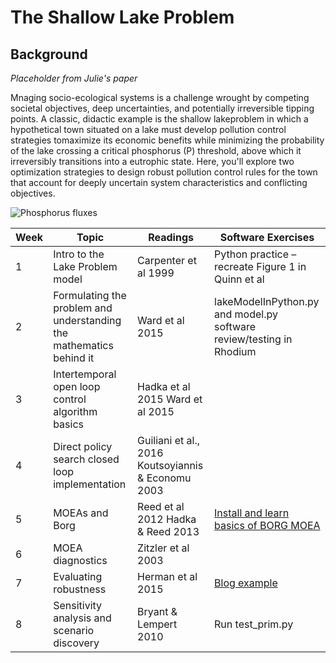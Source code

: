 # The Shallow Lake Problem


## Background
*Placeholder from Julie's paper*

Mnaging socio-ecological systems is a challenge wrought by competing societal objectives, deep uncertainties, and potentially irreversible tipping points. A classic, didactic example is the shallow lakeproblem in which a hypothetical town situated on a lake must develop pollution control strategies tomaximize its economic benefits while minimizing the probability of the lake crossing a critical phosphorus (P) threshold, above which it irreversibly transitions into a eutrophic state. Here, you'll explore two optimization strategies to design robust pollution control rules for the town that account for deeply uncertain system characteristics and conflicting objectives. 

![Phosphorus fluxes](lake_problem.png "Lake problem")


| Week  | Topic                                                                   | Readings                                                | Software Exercises                                                                                   |
|-------|-------------------------------------------------------------------------|---------------------------------------------------------|------------------------------------------------------------------------------------------------------|
|     1 | Intro to the Lake Problem model                                         | Carpenter et al   1999                                  |     Python practice – recreate Figure 1 in Quinn et al                                               |
| 2     | Formulating the problem and understanding the mathematics behind it     | Ward et al 2015                                         |     lakeModelInPython.py and model.py software review/testing in Rhodium                             |
|     3 | Intertemporal open loop control algorithm basics                        | Hadka et al 2015 Ward et al 2015                        |                                                                                                      |
|     4 | Direct policy search closed loop implementation                         | Guiliani et al., 2016   Koutsoyiannis & Economu 2003    |                                                                                                      |
|     5 | MOEAs and Borg                                                          | Reed et al 2012  Hadka & Reed 2013                      |     [Install and learn basics of BORG MOEA](http://borgmoea.org/#about-us)                            |
|     6 | MOEA diagnostics                                                        | Zitzler et al 2003                                      |                                                                                                      |
|     7 | Evaluating robustness                                                   | Herman et al 2015                                       |     [Blog example](https://waterprogramming.wordpress.com/2019/06/27/examining-robustness-metrics-using-rhodium/)    |
|     8 |     Sensitivity analysis and scenario discovery                         | Bryant & Lempert 2010                                   |     Run test_prim.py                                       |